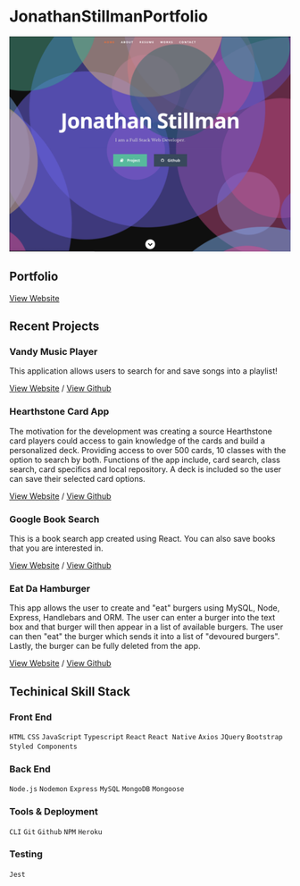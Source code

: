 # JonathanStillmanPortfolio

![img](PortfolioPreview.png)

## Portfolio

[View Website](https://gentle-cove-67452.herokuapp.com)

## Recent Projects

### Vandy Music Player

This application allows users to search for and save songs into a playlist!

[View Website](https://vast-gorge-60360.herokuapp.com) / [View Github](https://github.com/heatherhern/Vandy-Music-Player)

### Hearthstone Card App

The motivation for the development was creating a source Hearthstone card players could access to gain knowledge of the cards and build a personalized deck. Providing access to over 500 cards, 10 classes with the option to search by both. Functions of the app include, card search, class search, card specifics and local repository. A deck is included so the user can save their selected card options.

[View Website](https://project2madness.herokuapp.com/) / [View Github](https://github.com/hilekat/project2)

### Google Book Search

This is a book search app created using React. You can also save books that you are interested in.

[View Website](https://rocky-harbor-15582.herokuapp.com) / [View Github](https://github.com/JonathanStillman/Google-Books-Search)

### Eat Da Hamburger

This app allows the user to create and "eat" burgers using MySQL, Node, Express, Handlebars and ORM. The user can enter a burger into the text box and that burger will then appear in a list of available burgers. The user can then "eat" the burger which sends it into a list of "devoured burgers". Lastly, the burger can be fully deleted from the app.

[View Website](https://github.com/JonathanStillman/EatDaHamburger) / [View Github](https://github.com/JonathanStillman/EatDaHamburger)

## Techinical Skill Stack

### Front End

`HTML` `CSS` `JavaScript` `Typescript` `React` `React Native` `Axios` `JQuery` `Bootstrap` `Styled Components`

### Back End

`Node.js` `Nodemon` `Express` `MySQL`  `MongoDB` `Mongoose`


### Tools & Deployment

`CLI` `Git` `Github` `NPM` `Heroku`

### Testing

`Jest` 
